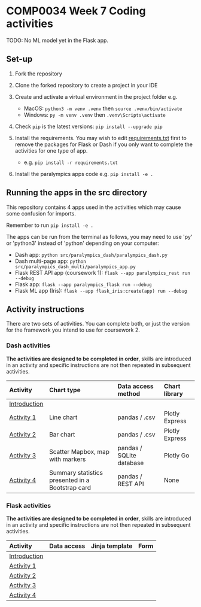 # COMP0034 Week 7 Coding activities

TODO: No ML model yet in the Flask app.

## Set-up

1. Fork the repository
2. Clone the forked repository to create a project in your IDE
3. Create and activate a virtual environment in the project folder e.g.

    - MacOS: `python3 -m venv .venv` then `source .venv/bin/activate`
    - Windows: `py -m venv .venv` then `.venv\Scripts\activate`
4. Check `pip` is the latest versions: `pip install --upgrade pip`
5. Install the requirements. You may wish to edit [requirements.txt](requirements.txt) first to remove the packages for
   Flask or Dash if you only want to complete the activities for one type of app.

    - e.g. `pip install -r requirements.txt`
6. Install the paralympics apps code e.g. `pip install -e .`

## Running the apps in the src directory

This repository contains 4 apps used in the activities which may cause some confusion for imports.

Remember to run `pip install -e .`

The apps can be run from the terminal as follows, you may need to use 'py' or 'python3' instead of 'python' depending
on your computer:

- Dash app: `python src/paralympics_dash/paralympics_dash.py`
- Dash multi-page app: `python src/paralympics_dash_multi/paralympics_app.py`
- Flask REST API app (coursework 1): `flask --app paralympics_rest run --debug`
- Flask app: `flask --app paralympics_flask run --debug`
- Flask ML app (Iris): `flask --app flask_iris:create(app) run --debug`

## Activity instructions

There are two sets of activities. You can complete both, or just the version for the framework you intend
to use for coursework 2.

### Dash activities

**The activities are designed to be completed in order**, skills are introduced in an activity and specific instructions
are not then repeated in subsequent activities.

| Activity                                        | Chart type                                       | Data access method       | Chart library  |
|:------------------------------------------------|:-------------------------------------------------|:-------------------------|:---------------|
| [Introduction](/activities/dash-0-intro.md)     |                                                  |                          |                |
| [Activity 1](/activities/dash-1-line-chart.md)  | Line chart                                       | pandas / .csv            | Plotly Express |
| [Activity 2](/activities/dash-2-bar-chart.md)   | Bar chart                                        | pandas / .csv            | Plotly Express |
| [Activity 3](/activities/dash-3-scatter-map.md) | Scatter Mapbox, map with markers                 | pandas / SQLite database | Plotly Go      |
| [Activity 4](/activities/dash-4-stats-card.md)  | Summary statistics presented in a Bootstrap card | pandas / REST API        | None           |

### Flask activities

**The activities are designed to be completed in order**, skills are introduced in an activity and specific instructions
are not then repeated in subsequent activities.

| Activity                                        | Data access | Jinja template | Form |
|:------------------------------------------------|:------------|:---------------|:-----|
| [Introduction](/activities/flask-0-intro.md)    |             |                |      |
| [Activity 1](/activities/flask-1-event-page.md) |             |                |      |
| [Activity 2](/activities/flask-2-home-page.md)  |             |                |      |
| [Activity 3](/activities/flask-3-chart-page.md) |             |                |      |
| [Activity 4](/activities/flask-1-event-page.md) |             |                |      |
